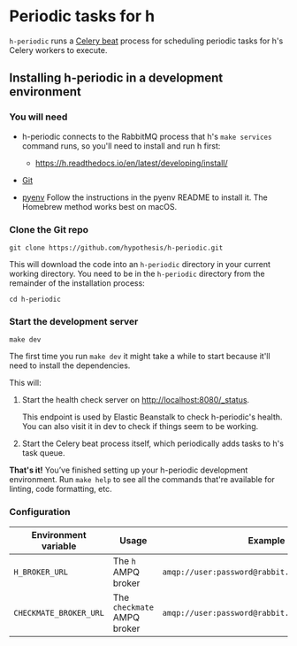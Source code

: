 Periodic tasks for h
====================

`h-periodic` runs a [Celery beat](https://docs.celeryproject.org/en/stable/userguide/periodic-tasks.html)
process for scheduling periodic tasks for h's Celery workers to execute.

## Installing h-periodic in a development environment

### You will need

* h-periodic connects to the RabbitMQ process that h's `make services` command runs,
  so you'll need to install and run h first:

  * https://h.readthedocs.io/en/latest/developing/install/

* [Git](https://git-scm.com/)

* [pyenv](https://github.com/pyenv/pyenv)
  Follow the instructions in the pyenv README to install it.
  The Homebrew method works best on macOS.

### Clone the Git repo

    git clone https://github.com/hypothesis/h-periodic.git

This will download the code into an `h-periodic` directory in your current
working directory. You need to be in the `h-periodic` directory from the
remainder of the installation process:

    cd h-periodic

### Start the development server

    make dev

The first time you run `make dev` it might take a while to start because it'll
need to install the dependencies.

This will:

1. Start the health check server on <http://localhost:8080/_status>.

   This endpoint is used by Elastic Beanstalk to check h-periodic's health.
   You can also visit it in dev to check if things seem to be working.

2. Start the Celery beat process itself, which periodically adds tasks to h's task queue.

**That's it!** You’ve finished setting up your h-periodic development
environment. Run `make help` to see all the commands that're available for
linting, code formatting, etc.

### Configuration

| Environment variable | Usage | Example |
|----------------------|-------|---------|
| `H_BROKER_URL`         | The `h` AMPQ broker | `amqp://user:password@rabbit.example.com:5672//` |
| `CHECKMATE_BROKER_URL` | The `checkmate` AMPQ broker | `amqp://user:password@rabbit.example.com:5673//` |  